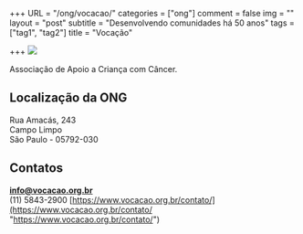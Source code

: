 +++
URL = "/ong/vocacao/"
categories = ["ong"]
comment = false
img = ""
layout = "post"
subtitle = "Desenvolvendo comunidades há 50 anos"
tags = ["tag1", "tag2"]
title = "Vocação"

+++
![](/uploads/vocacao.png)

Associação de Apoio a Criança com Câncer.

## Localização da ONG

Rua Amacás, 243  
Campo Limpo  
São Paulo - 05792-030

## Contatos

[**info@vocacao.org.br**](mailto:info@vocacao.org.br)  
(11) 5843-2900
[https://www.vocacao.org.br/contato/](https://www.vocacao.org.br/contato/ "https://www.vocacao.org.br/contato/")